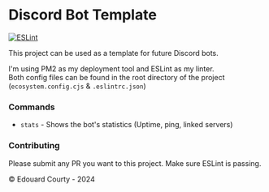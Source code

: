 # Discord Bot Template

[![ESLint](https://github.com/EdouardCourty/discord-bot-template/actions/workflows/ESLint.yml/badge.svg)](https://github.com/EdouardCourty/discord-bot-template/actions/workflows/ESLint.yml)

This project can be used as a template for future Discord bots.<br />

I'm using PM2 as my deployment tool and ESLint as my linter.<br />
Both config files can be found in the root directory of the project (`ecosystem.config.cjs` & `.eslintrc.json`)

### Commands

- `stats` - Shows the bot's statistics (Uptime, ping, linked servers)

### Contributing

Please submit any PR you want to this project. Make sure ESLint is passing.

&copy; Edouard Courty - 2024
